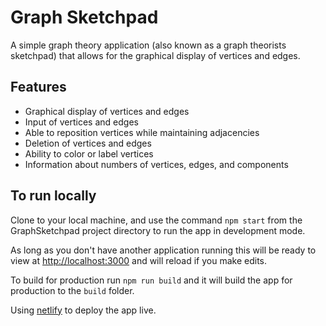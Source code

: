# Graph Sketchpad

A simple graph theory application (also known as a graph theorists sketchpad) that allows for the graphical display of vertices and edges.

## Features

* Graphical display of vertices and edges
* Input of vertices and edges
* Able to reposition vertices while maintaining adjacencies
* Deletion of vertices and edges
* Ability to color or label vertices
* Information about numbers of vertices, edges, and components

## To run locally

Clone to your local machine, and use the command `npm start` from the GraphSketchpad project directory to run the app in development mode.

As long as you don't have another application running this will be ready to view at [http://localhost:3000](http://localhost:3000) and will reload if you make edits.

To build for production run `npm run build` and it will build the app for production to the `build` folder.

Using [netlify](https://www.netlify.com/) to deploy the app live.
